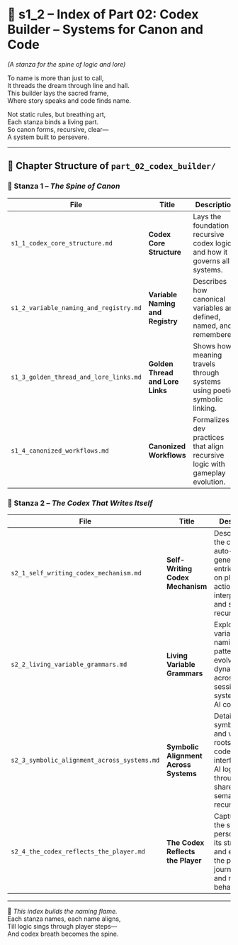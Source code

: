 <!-- Save to: shagi_archives/appendices/appendix_b_core_game_dev_tools/part_01_index/s1_2_index_of_part_02_codex_builder.md -->

# 📘 s1_2 – Index of Part 02: Codex Builder – Systems for Canon and Code  
*(A stanza for the spine of logic and lore)*

To name is more than just to call,  
It threads the dream through line and hall.  
This builder lays the sacred frame,  
Where story speaks and code finds name.  

Not static rules, but breathing art,  
Each stanza binds a living part.  
So canon forms, recursive, clear—  
A system built to persevere.

---

## 🧭 Chapter Structure of `part_02_codex_builder/`

### 🔹 Stanza 1 – *The Spine of Canon*

| File | Title | Description |
|------|-------|-------------|
| `s1_1_codex_core_structure.md` | **Codex Core Structure** | Lays the foundation of recursive codex logic and how it governs all systems. |
| `s1_2_variable_naming_and_registry.md` | **Variable Naming and Registry** | Describes how canonical variables are defined, named, and remembered. |
| `s1_3_golden_thread_and_lore_links.md` | **Golden Thread and Lore Links** | Shows how meaning travels through systems using poetic, symbolic linking. |
| `s1_4_canonized_workflows.md` | **Canonized Workflows** | Formalizes dev practices that align recursive logic with gameplay evolution. |

### 🔹 Stanza 2 – *The Codex That Writes Itself*

| File | Title | Description |
|------|-------|-------------|
| `s2_1_self_writing_codex_mechanism.md` | **Self-Writing Codex Mechanism** | Describes how the codex auto-generates entries based on player actions, AI interpretations, and system recursion. |
| `s2_2_living_variable_grammars.md` | **Living Variable Grammars** | Explores how variable naming and patterning evolves dynamically across sessions, systems, and AI contexts. |
| `s2_3_symbolic_alignment_across_systems.md` | **Symbolic Alignment Across Systems** | Details how symbols, tags, and variable roots align code, lore, interface, and AI logic through shared semantic recursion. |
| `s2_4_the_codex_reflects_the_player.md` | **The Codex Reflects the Player** | Captures how the system personalizes its structure and entries to the player’s journey, style, and recursive behaviors. |

---

📜 *This index builds the naming flame.*  
Each stanza names, each name aligns,  
Till logic sings through player steps—  
And codex breath becomes the spine.

